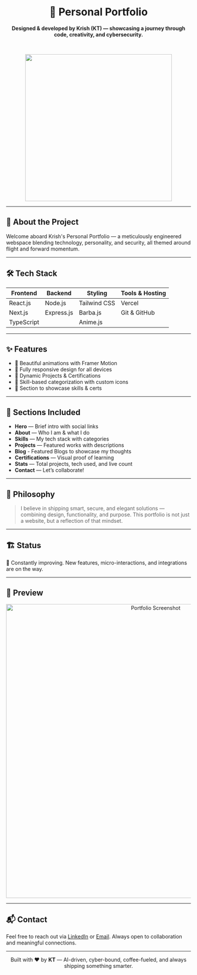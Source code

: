<h1 align="center">🚀 Personal Portfolio</h1>
<p align="center">
  <b>Designed & developed by Krish (KT) — showcasing a journey through code, creativity, and cybersecurity.</b>
</p>

<br/>

<p align="center">
  <img src="https://media.giphy.com/media/qgQUggAC3Pfv687qPC/giphy.gif" width="400"/>
</p>

---

## 🌟 About the Project

Welcome aboard Krish's Personal Portfolio — a meticulously engineered webspace blending technology, personality, and security, all themed around flight and forward momentum.

---

## 🛠️ Tech Stack

| Frontend        | Backend       | Styling          | Tools & Hosting           |
|-----------------|---------------|------------------|---------------------------|
| React.js        | Node.js       | Tailwind CSS     | Vercel                    |
| Next.js         | Express.js    | Barba.js         | Git & GitHub              |
| TypeScript      |               | Anime.js         |                           |

---

## ✨ Features

- 🎨 Beautiful animations with Framer Motion
- 📱 Fully responsive design for all devices
- 📜 Dynamic Projects & Certifications
- 🧠 Skill-based categorization with custom icons
- 🔐 Section to showcase skills & certs

---

## 📁 Sections Included

- **Hero** — Brief intro with social links  
- **About** — Who I am & what I do  
- **Skills** — My tech stack with categories  
- **Projects** — Featured works with descriptions
- **Blog** - Featured Blogs to showcase my thoughts
- **Certifications** — Visual proof of learning  
- **Stats** — Total projects, tech used, and live count  
- **Contact** — Let’s collaborate!

---

## 🧠 Philosophy

> I believe in shipping smart, secure, and elegant solutions — combining design, functionality, and purpose. This portfolio is not just a website, but a reflection of that mindset.

---

## 🏗️ Status

🚧 Constantly improving. New features, micro-interactions, and integrations are on the way.

---

## 📸 Preview

<p align="center">
 <img src="https://images.unsplash.com/photo-1749239435698-30b2421eb128?w=600&auto=format&fit=crop&q=60&ixlib=rb-4.1.0&ixid=M3wxMjA3fDB8MHxwcm9maWxlLXBhZ2V8MXx8fGVufDB8fHx8fA%3D%3D" width="800" alt="Portfolio Screenshot"/>

</p>

---

## 📬 Contact

Feel free to reach out via [LinkedIn](https://www.linkedin.com/in/krishthakker08) or [Email](mailto:kjthakker8@gmail.com). Always open to collaboration and meaningful connections.

---

<p align="center">
  Built with ❤️ by <b>KT</b> — AI-driven, cyber-bound, coffee-fueled, and always shipping something smarter.
</p>
